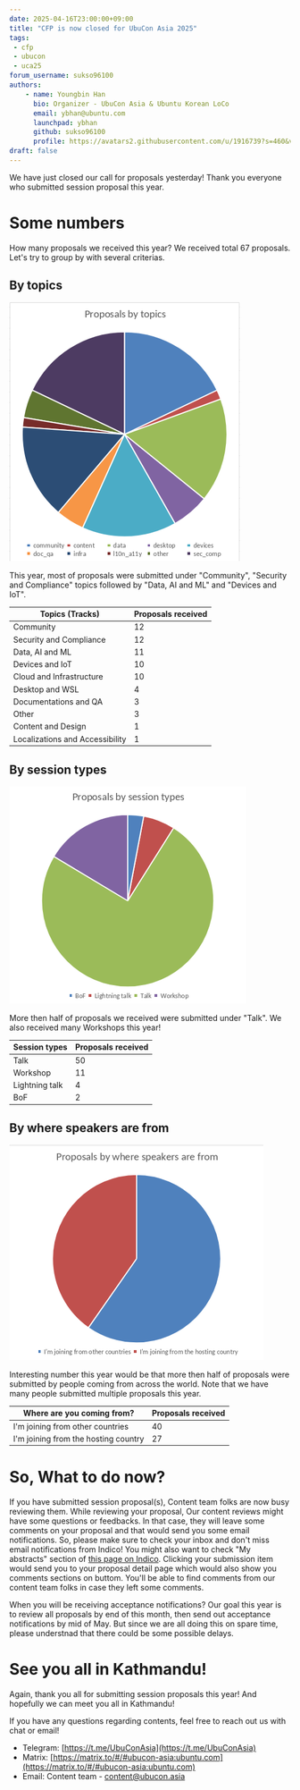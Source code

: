 ```yaml
---
date: 2025-04-16T23:00:00+09:00
title: "CFP is now closed for UbuCon Asia 2025"
tags:
 - cfp
 - ubucon
 - uca25
forum_username: sukso96100
authors:
    - name: Youngbin Han
      bio: Organizer - UbuCon Asia & Ubuntu Korean LoCo
      email: ybhan@ubuntu.com
      launchpad: ybhan
      github: sukso96100
      profile: https://avatars2.githubusercontent.com/u/1916739?s=460&v=4
draft: false
---
```


We have just closed our call for proposals yesterday! Thank you everyone who submitted session proposal this year.

# Some numbers

How many proposals we received this year? We received total 67 proposals. Let's try to group by with several criterias.

## By topics

![](./proposals-by-topics.png)

This year, most of proposals were submitted under "Community", "Security and Compliance" topics followed by "Data, AI and ML" and "Devices and IoT".

| Topics (Tracks) | Proposals received |
| --- | --- |
| Community |	12 |
| Security and Compliance |	12 |
| Data, AI and ML |	11 |
| Devices and IoT |	10 |
| Cloud and Infrastructure |	10 |
| Desktop and WSL |	4 |
| Documentations and QA |	3 |
| Other |	3 |
| Content and Design |	1 |
| Localizations and Accessibility |	1 |

## By session types
![](./proposals-by-sessions-types.png)

More then half of proposals we received were submitted under "Talk". We also received many Workshops this year!

| Session types | Proposals received |
| --- | --- |
| Talk |	50 |
| Workshop |	11 |
| Lightning talk | 4 |
| BoF |	2 |

## By where speakers are from
![](./proposals-by-speaker-country.png)

Interesting number this year would be that more then half of proposals were submitted by people coming from across the world. Note that we have many people submitted multiple proposals this year.

| Where are you coming from? | Proposals received |
| --- | --- |
I'm joining from other countries |	40 |
I'm joining from the hosting country |	27 |

# So, What to do now?

If you have submitted session proposal(s), Content team folks are now busy reviewing them. While reviewing your proposal, Our content reviews might have some questions or feedbacks. In that case, they will leave some comments on your proposal and that would send you some email notifications. So, please make sure to check your inbox and don't miss email notifications from Indico! You might also want to check "My abstracts" section of [this page on Indico](https://events.canonical.com/event/127/abstracts/). Clicking your submission item would send you to your proposal detail page which would also show you comments sections on buttom. You'll be able to find comments from our content team folks in case they left some comments.

When you will be receiving acceptance notifications? Our goal this year is to review all proposals by end of this month, then send out acceptance notifications by mid of May. But since we are all doing this on spare time, please understnad that there could be some possible delays.

# See you all in Kathmandu!

Again, thank you all for submitting session proposals this year! And hopefully we can meet you all in Kathmandu!

If you have any questions regarding contents, feel free to reach out us with chat or email!
- Telegram: [https://t.me/UbuConAsia](https://t.me/UbuConAsia)
- Matrix: [https://matrix.to/#/#ubucon-asia:ubuntu.com](https://matrix.to/#/#ubucon-asia:ubuntu.com)
- Email: Content team - content@ubucon.asia
